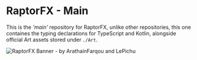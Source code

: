 # RaptorFX - Main
This is the *'main'* repository for RaptorFX, unlike other repositories, this one containes the typing declarations for TypeScript and Kotlin, alongside official Art assets stored under `./Art`.

![RaptorFX Banner - by ArathainFarqou and LePichu](https://media.discordapp.net/attachments/890845937243684886/979299438000484362/IMG_20220526_135016.png?width=1024&height=427)